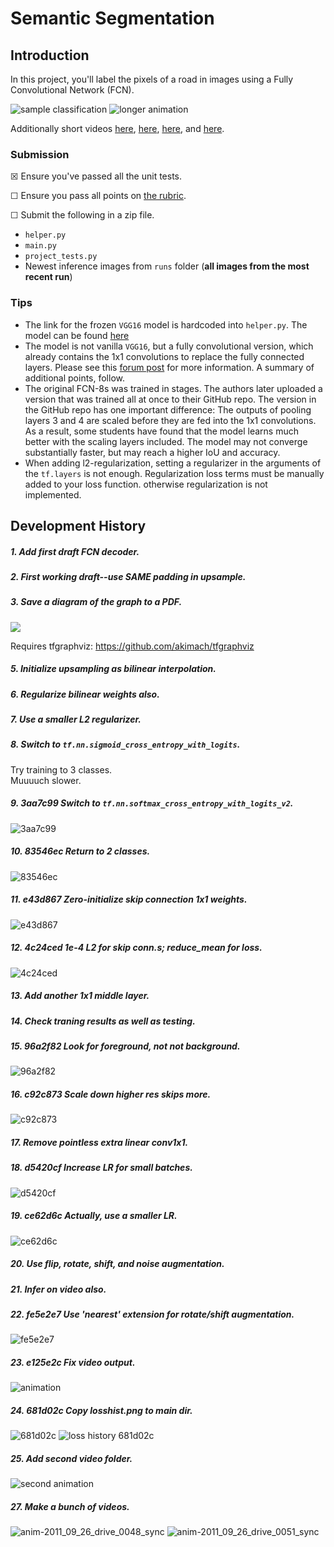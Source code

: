 # Semantic Segmentation
## Introduction
In this project, you'll label the pixels of a road in images using a Fully Convolutional Network (FCN).

![sample classification](sample.png)
![longer animation](anim-video.gif)

Additionally short videos 
[here](https://youtu.be/GdW_vgUg1YA),
[here](https://youtu.be/cZv4Ccd8I8M),
[here](https://youtu.be/0fpr8EizK7Y),
and
[here](https://youtu.be/Uw1aytYEH6E).


### Submission
☒ Ensure you've passed all the unit tests.

☐ Ensure you pass all points on [the rubric](https://review.udacity.com/#!/rubrics/989/view).

☐ Submit the following in a zip file.
 - `helper.py`
 - `main.py`
 - `project_tests.py`
 - Newest inference images from `runs` folder  (**all images from the most recent run**)
 
### Tips
- The link for the frozen `VGG16` model is hardcoded into `helper.py`.  The model can be found [here](https://s3-us-west-1.amazonaws.com/udacity-selfdrivingcar/vgg.zip)
- The model is not vanilla `VGG16`, but a fully convolutional version, which already contains the 1x1 convolutions to replace the fully connected layers. Please see this [forum post](https://discussions.udacity.com/t/here-is-some-advice-and-clarifications-about-the-semantic-segmentation-project/403100/8?u=subodh.malgonde) for more information.  A summary of additional points, follow. 
- The original FCN-8s was trained in stages. The authors later uploaded a version that was trained all at once to their GitHub repo.  The version in the GitHub repo has one important difference: The outputs of pooling layers 3 and 4 are scaled before they are fed into the 1x1 convolutions.  As a result, some students have found that the model learns much better with the scaling layers included. The model may not converge substantially faster, but may reach a higher IoU and accuracy. 
- When adding l2-regularization, setting a regularizer in the arguments of the `tf.layers` is not enough. Regularization loss terms must be manually added to your loss function. otherwise regularization is not implemented.

## Development History

##### 1. Add first draft FCN decoder.

##### 2. First working draft--use SAME padding in upsample.

##### 3. Save a diagram of the graph to a PDF.
[![](doc/graph-1535478125.5632854.png)](doc/graph-1535478125.5632854.pdf "network architecture diagram (click for PDF)")

Requires tfgraphviz:
https://github.com/akimach/tfgraphviz

[//]: # (##### 4. Finally ignore that dumb tensorflow warning.)

##### 5. Initialize upsampling as bilinear interpolation.

##### 6. Regularize bilinear weights also.

##### 7. Use a smaller L2 regularizer.

##### 8. Switch to `tf.nn.sigmoid_cross_entropy_with_logits`.

Try training to 3 classes.    
Muuuuch slower.

##### 9. 3aa7c99 Switch to `tf.nn.softmax_cross_entropy_with_logits_v2`.
![3aa7c99](doc/01-3aa7c99.png)

##### 10. 83546ec Return to 2 classes.
![83546ec](doc/02-83546ec.png)

##### 11. e43d867 Zero-initialize skip connection 1x1 weights.
![e43d867](doc/03-e43d867.png)

##### 12. 4c24ced 1e-4 L2 for skip conn.s; reduce_mean for loss.
![4c24ced](doc/04-4c24ced.png)

##### 13. Add another 1x1 middle layer.

##### 14. Check traning results as well as testing.

##### 15. 96a2f82 Look for foreground, not not background.
![96a2f82](doc/07-96a2f82.png)

##### 16. c92c873 Scale down higher res skips more.
![c92c873](doc/08-c92c873.png)

##### 17. Remove pointless extra linear conv1x1.

##### 18. d5420cf Increase LR for small batches.
![d5420cf](doc/10-d5420cf.png)

##### 19. ce62d6c Actually, use a smaller LR.
![ce62d6c](doc/11-ce62d6c.png)

##### 20. Use flip, rotate, shift, and noise augmentation.

##### 21. Infer on video also.

##### 22. fe5e2e7 Use 'nearest' extension for rotate/shift augmentation.
![fe5e2e7](doc/14-fe5e2e7.png)

##### 23. e125e2c Fix video output.
![animation](anim.gif)

##### 24. 681d02c Copy losshist.png to main dir.
![681d02c](doc/16-681d02c.png)
![loss history 681d02c](doc/16-681d02c-losshist.png)

##### 25. Add second video folder.
![second animation](anim2.gif)

##### 27. Make a bunch of videos.
![anim-2011_09_26_drive_0048_sync](doc/anim-2011_09_26_drive_0048_sync.gif)
![anim-2011_09_26_drive_0051_sync](doc/anim-2011_09_26_drive_0051_sync.gif)

